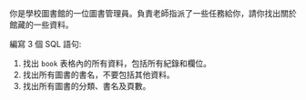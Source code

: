 你是學校圖書館的一位圖書管理員。負責老師指派了一些任務給你，請你找出關於館藏的一些資料。

編寫 3 個 SQL 語句:

1. 找出 `book` 表格內的所有資料，包括所有紀錄和欄位。
2. 找出所有圖書的書名，不要包括其他資料。
3. 找出所有圖書的分類、書名及頁數。
